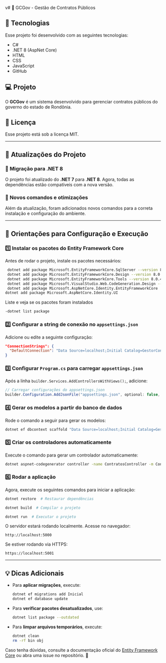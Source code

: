v# 📌 GCGov - Gestão de Contratos Públicos

## 🚀 Tecnologias
Esse projeto foi desenvolvido com as seguintes tecnologias:
- C#
- .NET 8 (AspNet Core)
- HTML
- CSS
- JavaScript
- GitHub

## 💻 Projeto
O **GCGov** é um sistema desenvolvido para gerenciar contratos públicos do governo do estado de Rondônia.

## 📝 Licença
Esse projeto está sob a licença MIT.

---

## 📢 **Atualizações do Projeto**
### 🔹 **Migração para .NET 8**
O projeto foi atualizado do **.NET 7** para **.NET 8**. Agora, todas as dependências estão compatíveis com a nova versão.

### 🔹 **Novos comandos e otimizações**
Além da atualização, foram adicionados novos comandos para a correta instalação e configuração do ambiente.

---

## **🎯 Orientações para Configuração e Execução**

### **1️⃣ Instalar os pacotes do Entity Framework Core**
Antes de rodar o projeto, instale os pacotes necessários:
```sh
 dotnet add package Microsoft.EntityFrameworkCore.SqlServer --version 8.0.4
 dotnet add package Microsoft.EntityFrameworkCore.Design --version 8.0.4
 dotnet add package Microsoft.EntityFrameworkCore.Tools --version 8.0.4
 dotnet add package Microsoft.VisualStudio.Web.CodeGeneration.Design --version 8.0.3
 dotnet add package Microsoft.AspNetCore.Identity.EntityFrameworkCore
dotnet add package Microsoft.AspNetCore.Identity.UI
```
Liste e veja se os pacotes foram instalados
```sh
-dotnet list package
```

### **2️⃣ Configurar a string de conexão no `appsettings.json`**
Adicione ou edite a seguinte configuração:
```json
"ConnectionStrings": {
  "DefaultConnection": "Data Source=localhost;Initial Catalog=GestorContratos;Integrated Security=True;TrustServerCertificate=True;"
}
```

### **3️⃣ Configurar `Program.cs` para carregar `appsettings.json`**
Após a linha `builder.Services.AddControllersWithViews();`, adicione:
```csharp
// Carregar configurações do appsettings.json
builder.Configuration.AddJsonFile("appsettings.json", optional: false, reloadOnChange: true);
```

### **4️⃣ Gerar os modelos a partir do banco de dados**
Rode o comando a seguir para gerar os modelos:
```sh
dotnet ef dbcontext scaffold "Data Source=localhost;Initial Catalog=GestorContratos;Integrated Security=True;TrustServerCertificate=True;" Microsoft.EntityFrameworkCore.SqlServer -o Models -c GCGovContext --force
```

### **5️⃣ Criar os controladores automaticamente**
Execute o comando para gerar um controlador automaticamente:
```sh
dotnet aspnet-codegenerator controller -name ContratosController -m Contrato -dc GCGovContext --relativeFolderPath Controllers --useDefaultLayout --referenceScriptLibraries
```

### **6️⃣ Rodar a aplicação**
Agora, execute os seguintes comandos para iniciar a aplicação:
```sh
dotnet restore  # Restaurar dependências
```
```sh
dotnet build  # Compilar o projeto
```
```sh
dotnet run  # Executar o projeto
```

O servidor estará rodando localmente. Acesse no navegador:
```
http://localhost:5000
```
Se estiver rodando via HTTPS:
```
https://localhost:5001
```

---

## **💡 Dicas Adicionais**
- Para **aplicar migrações**, execute:
  ```sh
  dotnet ef migrations add Inicial
  dotnet ef database update
  ```
- Para **verificar pacotes desatualizados**, use:
  ```sh
  dotnet list package --outdated
  ```
- Para **limpar arquivos temporários**, execute:
  ```sh
  dotnet clean
  rm -rf bin obj
  ```

Caso tenha dúvidas, consulte a documentação oficial do [Entity Framework Core](https://learn.microsoft.com/pt-br/ef/core/) ou abra uma issue no repositório. 🚀
